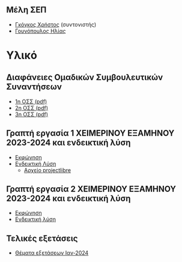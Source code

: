 ## Μέλη ΣΕΠ

* [Γκόγκος Χρήστος](https://www.linkedin.com/in/christos-gogos-07a75bb) (συντονιστής)
* [Γουνόπουλος Ηλίας](https://www.linkedin.com/in/eliasgounopoulos/)

# Υλικό


## Διαφάνειες Ομαδικών Συμβουλευτικών Συναντήσεων

* [1η ΟΣΣ (pdf)](./resources/1/ΔΙΑΦΑΝΕΙΕΣ%201ΗΣ%20ΟΣΣ.pdf)
* [2η ΟΣΣ (pdf)](./resources/1/ΔΙΑΦΑΝΕΙΕΣ%202ΗΣ%20ΟΣΣ.pdf)
* [3η ΟΣΣ (pdf)](./resources/1/ΔΙΑΦΑΝΕΙΕΣ%203ΗΣ%20ΟΣΣ.pdf)

<!-- ![](./resources/CPM-example.png) -->

## Γραπτή εργασία 1 ΧΕΙΜΕΡΙΝΟΥ ΕΞΑΜΗΝΟΥ 2023-2024 και ενδεικτική λύση
* [Εκφώνηση](./resources/fall_2023_2024_ge1.pdf)
* [Ενδεικτική Λύση](./resources/fall_2023_2024_ge1_sol.pdf)
    * [Αρχείο projectlibre](./resources/fall_2023_2024_ge1_projectlibre.pod)


## Γραπτή εργασία 2 ΧΕΙΜΕΡΙΝΟΥ ΕΞΑΜΗΝΟΥ 2023-2024 και ενδεικτική λύση
* [Εκφώνηση](./resources/fall_2023_2024_ge2.pdf)
* [Ενδεικτική λύση](./resources/fall_2023_2024_ge2_sol.pdf)


## Τελικές εξετάσεις 

* [Θέματα εξετάσεων Ιαν-2024](./resources/1/ΔΜΔ54%202024-01-27.pdf)

